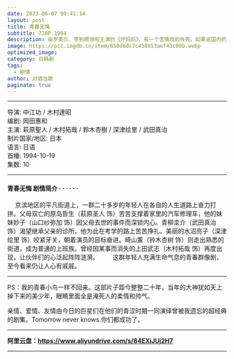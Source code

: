 ```yaml
---
date: 2023-06-07 09:41:14
layout: post
title: 青春无悔
subtitle: 720P.1994
description: 由罗美兰、李到晛领衔主演的《坏妈妈》，有一个苦情戏的外壳。如果说国内的苦情戏，更多体现为“三破一苦”（破碎家庭、破碎情感、破碎婚姻以及家庭苦难题材），那么韩剧的苦情戏更多体现为我们所熟悉的“韩剧三宝”——车祸、失忆和癌症...
image: https://pic.imgdb.cn/item/650d6dc7c458853aef43c00b.webp
optimized_image: 
category: 日韩剧
tags:
  - 剧情
author: 对酒当歌
paginate: true
---
```


---

导演: 中江功 / 木村達昭  
编剧: 岡田惠和  
主演: 萩原聖人 / 木村拓哉 / 鈴木杏樹 / 深津绘里 / 武田真治  
制片国家/地区: 日本  
语言: 日语  
首播: 1994-10-19  
集数: 10  

---

#### 青春无悔 剧情简介 · · · · · ·

　 京滨地区的平凡街道上，一群二十多岁的年轻人在各自的人生道路上奋力打拼。父母双亡的原岛哲生（萩原圣人 饰）苦苦支撑着家里的汽车修理车，他的妹妹妙子（山口纱弥加 饰）因父母去世的事件而深锁内心。青柳圭介（武田真治 饰）渴望继承父亲的诊所，他为此在考学的路上苦苦挣扎。美丽的水沼亮子（深津绘里 饰）咬紧牙关，朝着演员的目标奋进。崎山薰（铃木杏树 饰）则走出熟悉的街道，成为普通的上班族。曾经因某事而消失的上田武志（木村拓哉 饰）再度出现，让伙伴们的心泛起阵阵涟漪。
　　这群年轻人充满生命气息的青春群像剧，至今看来仍让人心有戚戚。

---

PS：我的青春小鸟一样不回来。这部片子距今整整二十年，当年的大神犹如天上掉下来的美少年，眼睛里面全是淹死人的柔情和帅气。

亲情、爱情、友情由今日的巨星们在他们的青涩时期一同演绎曾被我遗忘的超经典的剧集。Tomorrow never knows.你们都成功了。

---

**阿里云盘：<https://www.aliyundrive.com/s/84EXiJUj2H7>**

---
